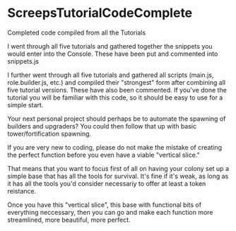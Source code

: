 # ScreepsTutorialCodeComplete
Completed code compiled from all the Tutorials


I went through all five tutorials and gathered together the snippets you would enter into the Console. 
These have been put and commented into snippets.js

I further went through all five tutorials and gathered all scripts (main.js, role.builder.js, etc.) 
and compiled their "strongest" form after combining all five tutorial versions.
These have also been commented. If you've done the tutorial you will be familiar with this code,
so it should be easy to use for a simple start.

Your next personal project should perhaps be to automate the spawning of builders and upgraders?
You could then follow that up with basic tower/fortification spawning.

If you are very new to coding, please do not make the mistake of creating the perfect function
before you even have a viable "vertical slice."

That means that you want to focus first of all on having your colony set up a simple base that
has all the tools for survival. It's fine if it's weak, as long as it has all the tools you'd
consider necessariy to offer at least a token reistance.

Once you have this "vertical slice", this base with functional bits of everything neccessary,
then you can go and make each function more streamlined, more beautiful, more perfect.
